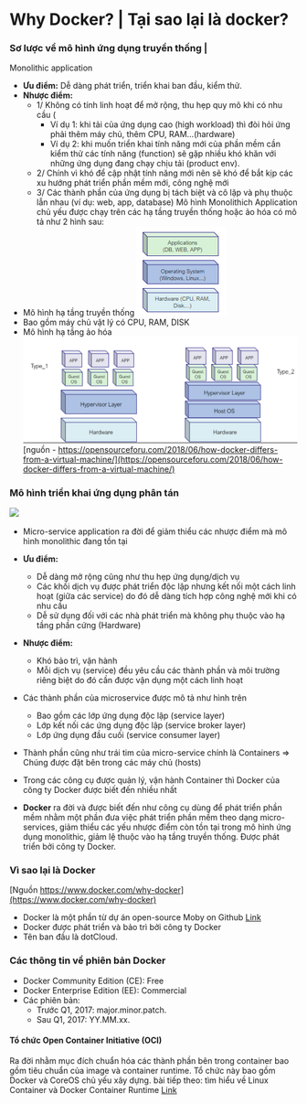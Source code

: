 # Why Docker? | Tại sao lại là docker?

### Sơ lược về mô hình ứng dụng truyền thống | 
Monolithic application

- **Ưu điểm:** Dễ dàng phát triển, triển khai ban đầu, kiểm thử.
- **Nhược điểm:**
    - 1/ Không có tính linh hoạt để mở rộng, thu hẹp quy mô khi có nhu cầu (
        - Ví dụ 1: khi tải của ứng dụng cao (high workload) thì đòi hỏi ứng phải thêm máy chủ, thêm CPU, RAM...(hardware) 
        - Ví dụ 2: khi muốn triển khai tính năng mới của phần mềm cần kiểm thử các tính năng (function) sẽ gặp nhiều khó khăn với những ứng dụng đang chạy chịu tải (product env).
    - 2/ Chính vì khó để cập nhật tính năng mới nên sẽ khó để bắt kịp các xu hướng phát triển phần mềm mới, công nghệ mới
    - 3/ Các thành phần của ứng dụng bị tách biệt và cô lập và phụ thuộc lẫn nhau (ví dụ: web, app, database) 
Mô hình Monolithich Application chủ yếu được chạy trên các hạ tầng truyền thống hoặc ảo hóa có mô tả như 2 hình sau:
- Mô hình hạ tầng truyền thống
    <img src="./pictures/traditional.png">
- Bao gồm máy chủ vật lý có CPU, RAM, DISK
- Mô hình hạ tầng ảo hóa
    <img src="./pictures/Virtualization.png">
[nguồn - https://opensourceforu.com/2018/06/how-docker-differs-from-a-virtual-machine/](https://opensourceforu.com/2018/06/how-docker-differs-from-a-virtual-machine/)

### Mô hình triển khai ứng dụng phân tán

<img src="https://microservices.io/i/Microservice_Architecture.png">

- Micro-service application ra đời để giảm thiểu các nhược điểm mà mô hình monolithic đang tồn tại
- **Ưu điểm:** 
    - Dễ dàng mở rộng cũng như thu hẹp ứng dụng/dịch vụ
    - Các khối dịch vụ được phát triển độc lập nhưng kết nối một cách linh hoạt (giữa các service) do đó dễ dàng tích hợp công nghệ mới khi có nhu cầu
    - Dễ sử dụng đối với các nhà phát triển mà không phụ thuộc vào hạ tầng phần cứng (Hardware)
- **Nhược điểm:** 
    - Khó bảo trì, vận hành
    - Mỗi dịch vụ (service) đều yêu cầu các thành phần và môi trường riêng biệt do đó cần được vận dụng một cách linh hoạt
- Các thành phần của microservice được mô tả như hình trên
    - Bao gồm các lớp ứng dụng độc lập (service layer)
    - Lớp kết nối các ứng dụng độc lập (service broker layer)
    - Lớp ứng dụng đầu cuối (service consumer layer)
- Thành phần cũng như trái tim của micro-service chính là Containers => Chúng được đặt bên trong các máy chủ (hosts)
- Trong các công cụ được quản lý, vận hành Container thì Docker của công ty Docker được biết đến nhiều nhất

- **Docker** ra đời và được biết đến như công cụ dùng để phát triển phần mềm nhằm một phần đưa việc phát triển phần mềm theo dạng micro-services, giảm thiểu các yếu nhược điểm còn tồn tại trong mô hình ứng dụng monolithic, giảm lệ thuộc vào hạ tầng truyền thống. Được phát triển bởi công ty Docker.
### Vì sao lại là Docker
[Nguồn https://www.docker.com/why-docker](https://www.docker.com/why-docker)

- Docker là một phần từ dự án open-source Moby on Github [Link](https://github.com/moby)
- Docker được phát triển và bảo trì bởi công ty Docker
- Tên ban đầu là dotCloud.

### Các thông tin về phiên bản Docker 
- Docker Community Edition (CE): Free
- Docker Enterprise Edition (EE): Commercial
- Các phiên bản:
    - Trước Q1, 2017: major.minor.patch.
    - Sau Q1, 2017: YY.MM.xx.

#### Tổ chức Open Container Initiative (OCI) 
Ra đời nhằm mục đích chuẩn hóa các thành phần bên trong container bao gồm tiêu chuẩn của image và container runtime. Tổ chức này bao gồm Docker và CoreOS chủ yếu xây dựng.
bài tiếp theo: tìm hiểu về Linux Container và Docker Container Runtime [Link](./container.md)